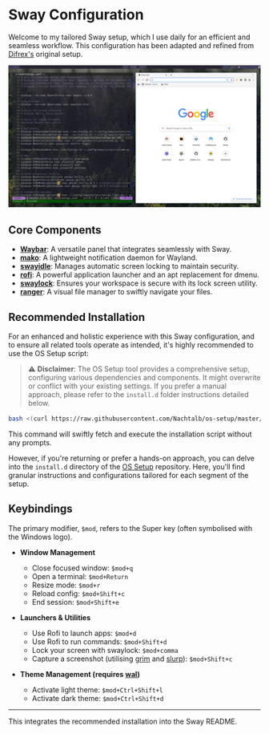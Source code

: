 # Sway Configuration

Welcome to my tailored Sway setup, which I use daily for an efficient and seamless workflow. This configuration has been adapted and refined from [Difrex's](https://github.com/Difrex/sway) original setup.

![screenshot](screenshots/shot.png)

## Core Components

- **[Waybar](https://github.com/Alexays/Waybar)**: A versatile panel that integrates seamlessly with Sway.
- **[mako](https://github.com/emersion/mako)**: A lightweight notification daemon for Wayland.
- **[swayidle](https://github.com/swaywm/swayidle)**: Manages automatic screen locking to maintain security.
- **[rofi](https://github.com/davatorium/rofi)**: A powerful application launcher and an apt replacement for dmenu.
- **[swaylock](https://github.com/swaywm/swaylock)**: Ensures your workspace is secure with its lock screen utility.
- **[ranger](https://github.com/ranger/ranger)**: A visual file manager to swiftly navigate your files.

## Recommended Installation

For an enhanced and holistic experience with this Sway configuration, and to ensure all related tools operate as intended, it's highly recommended to use the OS Setup script:

> ⚠ **Disclaimer**: The OS Setup tool provides a comprehensive setup, configuring various dependencies and components. It might overwrite or conflict with your existing settings. If you prefer a manual approach, please refer to the `install.d` folder instructions detailed below.

```bash
bash <(curl https://raw.githubusercontent.com/Nachtalb/os-setup/master/web-install.sh) --noconfirm
```

This command will swiftly fetch and execute the installation script without any prompts.

However, if you're returning or prefer a hands-on approach, you can delve into the `install.d` directory of the [OS Setup](https://github.com/Nachtalb/os-setup) repository. Here, you'll find granular instructions and configurations tailored for each segment of the setup.

## Keybindings

The primary modifier, `$mod`, refers to the Super key (often symbolised with the Windows logo).

- **Window Management**
  - Close focused window: `$mod+q`
  - Open a terminal: `$mod+Return`
  - Resize mode: `$mod+r`
  - Reload config: `$mod+Shift+c`
  - End session: `$mod+Shift+e`
  
- **Launchers & Utilities**
  - Use Rofi to launch apps: `$mod+d`
  - Use Rofi to run commands: `$mod+Shift+d`
  - Lock your screen with swaylock: `$mod+comma`
  - Capture a screenshot (utilising [grim]([https://github.com/emersion/grim](https://sr.ht/~emersion/grim/)) and [slurp](https://github.com/emersion/slurp)): `$mod+Shift+c`
  
- **Theme Management (requires [wal](https://github.com/dylanaraps/pywal))**
  - Activate light theme: `$mod+Ctrl+Shift+l`
  - Activate dark theme: `$mod+Ctrl+Shift+d`

---

This integrates the recommended installation into the Sway README.
